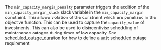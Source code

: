 The `min_capacity_margin_penalty` parameter triggers the addition of the `min_capacity_margin_slack` slack variable
in the `min_capacity_margin` constraint. This allows violation of the constraint which are penalised in the objective function.
This can be used to capture the `capacity_value` of investments. This can also be used to disincentivise scheduling
of maintenance outages during times of low capacity. See [scheduled\_outage\_duration](@ref) for how to define a `unit` 
scheduled outage requirement